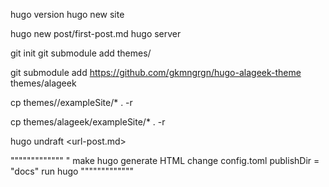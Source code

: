 hugo version
hugo new site <name-of-site>

hugo new post/first-post.md
hugo server

git init
git submodule add <url> themes/<name-theme>

git submodule add https://github.com/gkmngrgn/hugo-alageek-theme themes/alageek

cp themes/<name-theme>/exampleSite/* . -r

cp themes/alageek/exampleSite/* . -r

hugo undraft <url-post.md>

"""""""""""""
" make hugo generate HTML
change config.toml
publishDir = "docs"
run hugo
"""""""""""""
